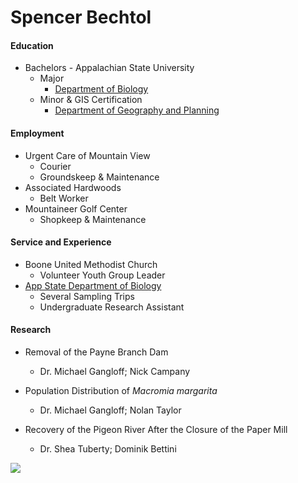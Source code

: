 # Spencer Bechtol

#### Education
+ Bachelors - Appalachian State University
    - Major
        - [Department of Biology](https://biology.appstate.edu/)
    - Minor & GIS Certification
        - [Department of Geography and Planning](https://geo.appstate.edu/)

#### Employment
+ Urgent Care of Mountain View
    - Courier
    - Groundskeep & Maintenance
+ Associated Hardwoods
    - Belt Worker
+ Mountaineer Golf Center
    - Shopkeep & Maintenance
#### Service and Experience
+ Boone United Methodist Church
    - Volunteer Youth Group Leader
+  [App State Department of Biology](https://biology.appstate.edu/)
    - Several Sampling Trips 
    - Undergraduate Research Assistant
#### Research
+ Removal of the Payne Branch Dam
    - Dr. Michael Gangloff; Nick Campany

+ Population Distribution of *Macromia margarita*
    - Dr. Michael Gangloff; Nolan Taylor

+ Recovery of the Pigeon River After the Closure of the Paper Mill
    - Dr. Shea Tuberty; Dominik Bettini

<img src="https://upload.wikimedia.org/wikipedia/commons/f/f5/East_Fork_of_the_Pigeon_River.png">